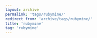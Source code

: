 ```yaml
---
layout: archive
permalink: 'tags/rubymine/'
redirect_from: 'archive/tags/rubymine/'
title: 'rubymine'
tag: 'rubymine'
---
```

